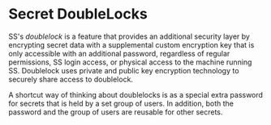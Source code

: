 [title]: # (Secret DoubleLocks)
[tags]: # (DoubleLock)
[priority]: # (1000)

# Secret DoubleLocks

SS's _doublelock_ is a feature that provides an additional security layer by encrypting secret data with a supplemental custom encryption key that is only accessible with an additional password, regardless of regular permissions, SS login access, or physical access to the machine running SS. Doublelock uses private and public key encryption technology to securely share access to doublelock.

A shortcut way of thinking about doublelocks is as a special extra password for secrets that is held by a set group of users. In addition, both the password and the group of users are reusable for other secrets.
